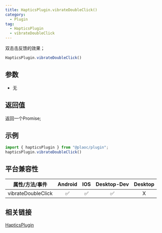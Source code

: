 ```yaml
---
title: HapticsPlugin.vibrateDoubleClick()
category:
  - Plugin
tag:
  - HapticsPlugin
  - vibrateDoubleClick
---
```


双击击反馈的效果；

```js
HapticsPlugin.vibrateDoubleClick()
```

## 参数

  - 无

## 返回值

  返回一个Promise;
  

## 示例
```js
import { hapticsPlugin } from "@plaoc/plugin";
hapticsPlugin.vibrateDoubleClick()
```

## 平台兼容性

| 属性/方法/事件 | Android | IOS | Desktop-Dev | Desktop |
|:------------:|:-------:|:---:|:-----------:|:-------:|
| vibrateDoubleClick | ✅       | ✅  | ✅         | X       |

## 相关链接

[HapticsPlugin](./index.md)


